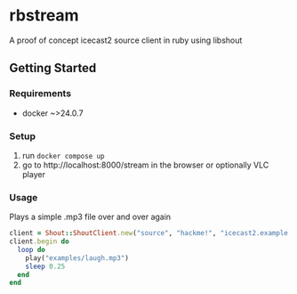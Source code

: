 # rbstream
A proof of concept icecast2 source client in ruby using libshout

## Getting Started
### Requirements
- docker ~>24.0.7

### Setup
1. run `docker compose up`
2. go to http://localhost:8000/stream in the browser or optionally VLC player

### Usage
Plays a simple .mp3 file over and over again

```rb
client = Shout::ShoutClient.new("source", "hackme!", "icecast2.example.com", 8000, "/stream")
client.begin do
  loop do
    play("examples/laugh.mp3")
    sleep 0.25
  end
end
```
